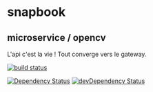# snapbook
## microservice / opencv

L'api c'est la vie ! Tout converge vers le gateway.

[![build status](https://ci.gitlab.com/projects/10900/status.png?ref=master)](https://ci.gitlab.com/projects/10900?ref=master)

[![Dependency Status](https://david-dm.org/gperreymond/snapbook-microservice-opencv.svg)](https://david-dm.org/gperreymond/snapbook-microservice-opencv#info=dependencies)
[![devDependency Status](https://david-dm.org/gperreymond/snapbook-microservice-opencv/dev-status.svg)](https://david-dm.org/gperreymond/snapbook-microservice-opencv#info=devDependencies) 